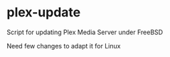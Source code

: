 # plex-update

Script for updating Plex Media Server under FreeBSD

Need few changes to adapt it for Linux

